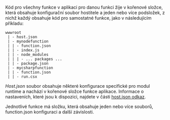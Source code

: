 
Kód pro všechny funkce v aplikaci pro danou funkci žije v kořenové složce, která obsahuje konfigurační soubor hostitele a jeden nebo více podsložek, z nichž každý obsahuje kód pro samostatné funkce, jako v následujícím příkladu:

```
wwwroot
 | - host.json
 | - mynodefunction
 | | - function.json
 | | - index.js
 | | - node_modules
 | | | - ... packages ...
 | | - package.json
 | - mycsharpfunction
 | | - function.json
 | | - run.csx
```

*Host.json* soubor obsahuje některé konfigurace specifické pro modul runtime a nachází v kořenové složce funkce aplikace. Informace o nastaveních, které jsou k dispozici, najdete v části [host.json odkaz](../articles/azure-functions/functions-host-json.md).

Jednotlivé funkce má složku, která obsahuje jeden nebo více souborů, function.json konfiguraci a další závislosti.

